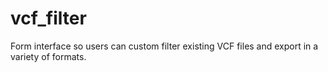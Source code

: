 # vcf_filter
Form interface so users can custom filter existing VCF files and export in a variety of formats.
